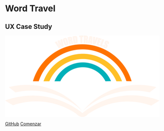 <!-- _coverpage.md -->


# **Word Travel**
## UX Case Study

<img align="center" src="./P3/Logo/Logo.png" alt="Logotipo"/>

[GitHub](https://github.com/carmenxufdz/DIU24)
[Comenzar](#diu24)

<!-- background color -->
